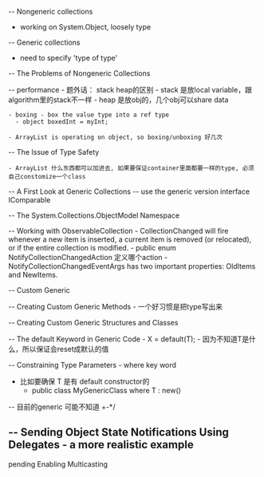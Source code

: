 -- Nongeneric collections
  - working on System.Object, loosely type

-- Generic collections
  - need to specify 'type of type'

-- The Problems of Nongeneric Collections

  -- performance
    - 题外话： stack heap的区别
      - stack 是放local variable，跟 algorithm里的stack不一样
      - heap 是放obj的，几个obj可以share data

    - boxing - box the value type into a ref type 
      - object boxedInt = myInt;

    - ArrayList is operating on object, so boxing/unboxing 好几次 
    
  -- The Issue of Type Safety
  
    - ArrayList 什么东西都可以加进去, 如果要保证container里面都要一样的type, 必须自己constomize一个class 
  
--   A First Look at Generic Collections
  -- use the generic version interface IComparable<T>
  
  
-- The System.Collections.ObjectModel Namespace
  
  -- Working with ObservableCollection<T>
     - CollectionChanged will fire whenever a new item is inserted, a current item is removed (or relocated), or if the entire collection is modified.
     - public enum NotifyCollectionChangedAction 定义哪个action
     - NotifyCollectionChangedEventArgs has two important properties: OldItems and NewItems.
  
-- Custom Generic  

  -- Creating Custom Generic Methods
    - 一个好习惯是把type写出来 

  -- Creating Custom Generic Structures and Classes 
  
  -- The default Keyword in Generic Code
    - X = default(T); 
      - 因为不知道T是什么，所以保证会reset成默认的值
  
-- Constraining Type Parameters - where key word
  - 比如要确保 T 是有 default constructor的 
    - public class MyGenericClass<T> where T : new()
  
  -- 目前的generic 可能不知道 +-*/ 
  
-- Sending Object State Notifications Using Delegates - a more realistic example 
  - 
  pending Enabling Multicasting
  
  
  
  
  
